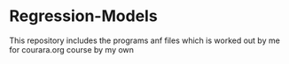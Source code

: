# Regression-Models

This repository includes the programs anf files which is worked out by me for courara.org course by my own
